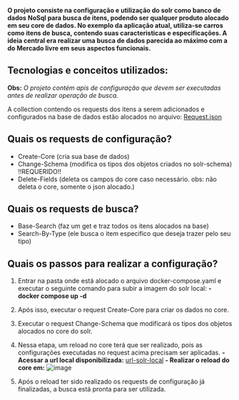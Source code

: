 **O projeto consiste na configuração e utilização do solr como banco de dados NoSql para busca de itens, podendo ser qualquer produto alocado em seu core de dados.
No exemplo da aplicação atual, utiliza-se carros como itens de busca, contendo suas caracteristicas e especificações. A ideia central era realizar uma busca de dados
parecida ao máximo com a do Mercado livre em seus aspectos funcionais.**

## Tecnologias e conceitos utilizados:

**Obs:** *O projeto contém apis de configuração que devem ser executadas antes de realizar operação de busca.* 

A collection contendo os requests dos itens a serem adicionados e configurados na base de dados estão alocados no arquivo: <a target="_blank" href="Requests.json" download="Requests.json">Request.json</a>

## Quais os requests de configuração?
* Create-Core (cria sua base de dados)
* Change-Schema (modifica os tipos dos objetos criados no solr-schema) !!REQUERIDO!!
* Delete-Fields (deleta os campos do core caso necessário. obs: não deleta o core, somente o json alocado.)

## Quais os requests de busca?
* Base-Search (faz um get e traz todos os itens alocados na base)
* Search-By-Type (ele busca o item especifico que deseja trazer pelo seu tipo)

## Quais os passos para realizar a configuração?

1. Entrar na pasta onde está alocado o arquivo docker-compose.yaml e executar o seguinte comando para subir a imagem do solr local:
  **- docker compose up -d**

2. Após isso, executar o request Create-Core para criar os dados no core.
 
3. Executar o request Change-Schema que modificará os tipos dos objetos alocados no core do solr.

4. Nessa etapa, um reload no core terá que ser realizado, pois as configurações executadas no request acima precisam ser aplicadas.
  **- Acessar a url local disponibilizada:** [url-solr-local](http://localhost:8983/solr/)
  **- Realizar o reload do core em:** ![image](https://user-images.githubusercontent.com/73493014/211834898-f9135155-6d9b-4d9b-8bfd-cf101b72faf0.png)
  
5. Após o reload ter sido realizado os requests de configuração já finalizadas, a busca está pronta para ser utilizada.




